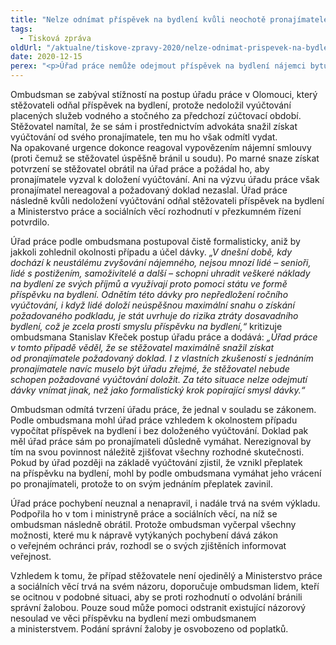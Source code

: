 ```yaml
---
title: "Nelze odnímat příspěvek na bydlení kvůli neochotě pronajímatele vystavit doklad"
tags:
  - Tisková zpráva
oldUrl: "/aktualne/tiskove-zpravy-2020/nelze-odnimat-prispevek-na-bydleni-kvuli-neochote-pronajimatele-vystavit-doklad"
date: 2020-12-15
perex: "<p>Úřad práce nemůže odejmout příspěvek na bydlení nájemci bytu, kterému přes maximální snahu pronajímatel odmítá vydat doklad s vyúčtováním placených služeb. Takový postup úřadu je podle ombudsmana formalistický a popírá účel dávky na bydlení.</p>"
---
```


<!-- imported from the old website -->

<p>Ombudsman se zabýval stížností na postup úřadu práce v Olomouci, který stěžovateli odňal příspěvek na bydlení, protože nedoložil vyúčtování placených služeb vodného a stočného za předchozí zúčtovací období. Stěžovatel namítal, že se sám i prostřednictvím advokáta snažil získat vyúčtování od svého pronajímatele, ten mu ho však odmítl vydat. Na opakované urgence dokonce reagoval vypovězením nájemní smlouvy (proti čemuž se stěžovatel úspěšně bránil u soudu). Po marné snaze získat potvrzení se stěžovatel obrátil na úřad práce a požádal ho, aby pronajímatele vyzval k doložení vyúčtování. Ani na výzvu úřadu práce však pronajímatel nereagoval a požadovaný doklad nezaslal. Úřad práce následně kvůli nedoložení vyúčtování odňal stěžovateli příspěvek na bydlení a Ministerstvo práce a sociálních věcí rozhodnutí v přezkumném řízení potvrdilo.</p> <p>Úřad práce podle ombudsmana postupoval čistě formalisticky, aniž by jakkoli zohlednil okolnosti případu a účel dávky. <i>„V dnešní době, kdy dochází k neustálému zvyšování nájemného, nejsou mnozí lidé – senioři, lidé s postižením, samoživitelé a další – schopni uhradit veškeré náklady na bydlení ze svých příjmů a využívají proto pomoci státu ve formě příspěvku na bydlení. Odnětím této dávky pro nepředložení ročního vyúčtování, i když lidé doloží neúspěšnou maximální snahu o získání požadovaného podkladu, je stát uvrhuje do rizika ztráty dosavadního bydlení, což je zcela prosti smyslu příspěvku na bydlení,“</i> kritizuje ombudsmana Stanislav Křeček postup úřadu práce a dodává: <i>„Úřad práce v tomto případě věděl, že se stěžovatel maximálně snažil získat od pronajímatele požadovaný doklad. I z vlastních zkušeností s jednáním pronajímatele navíc muselo být úřadu zřejmé, že stěžovatel nebude schopen požadované vyúčtování doložit. Za této situace nelze odejmutí dávky vnímat jinak, než jako formalistický krok popírající smysl dávky.“</i></p> <p>Ombudsman odmítá tvrzení úřadu práce, že jednal v souladu se zákonem. Podle ombudsmana mohl úřad práce vzhledem k okolnostem případu vypočítat příspěvek na bydlení i bez doloženého vyúčtování. Doklad pak měl úřad práce sám po pronajímateli důsledně vymáhat. Nerezignoval by tím na svou povinnost náležitě zjišťovat všechny rozhodné skutečnosti. Pokud by úřad později na základě vyúčtování zjistil, že vznikl přeplatek na příspěvku na bydlení, mohl by podle ombudsmana vymáhat jeho vrácení po pronajímateli, protože to on svým jednáním přeplatek zavinil.</p> <p>Úřad práce pochybení neuznal a nenapravil, i nadále trvá na svém výkladu. Podpořila ho v tom i ministryně práce a sociálních věcí, na níž se ombudsman následně obrátil. Protože ombudsman vyčerpal všechny možnosti, které mu k nápravě vytýkaných pochybení dává zákon o veřejném ochránci práv, rozhodl se o svých zjištěních informovat veřejnost.</p> <p>Vzhledem k tomu, že případ stěžovatele není ojedinělý a Ministerstvo práce a sociálních věcí trvá na svém názoru, doporučuje ombudsman lidem, kteří se ocitnou v podobné situaci, aby se proti rozhodnutí o odvolání bránili správní žalobou. Pouze soud může pomoci odstranit existující názorový nesoulad ve věci příspěvku na bydlení mezi ombudsmanem a ministerstvem. Podání správní žaloby je osvobozeno od poplatků.</p>
